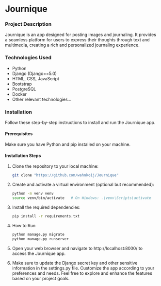 # Journique

### Project Description

Journique is an app designed for posting images and journaling. It provides a seamless platform for users to express their thoughts through text and multimedia, creating a rich and personalized journaling experience.

### Technologies Used

- Python
- Django (Django==5.0)
- HTML, CSS, JavaScript
- Bootstrap 
- PostgreSQL
- Docker
- Other relevant technologies...

### Installation

Follow these step-by-step instructions to install and run the Journique app.

#### Prerequisites

Make sure you have Python and pip installed on your machine.

#### Installation Steps

1. Clone the repository to your local machine:

   ```bash
   git clone "https://github.com/wahnkoij/Journique" 
   ```

2. Create and activate a virtual environment (optional but recommended):

    ```bash 
    python -m venv venv
    source venv/bin/activate   # On Windows: .\venv\Scripts\activate
    ```
3. Install the required dependencies:

    ```bash
    pip install -r requirements.txt
    ```
4. How to Run
   ```bash
   python manage.py migrate
   python manage.py runserver
   ```
    
5. Open your web browser and navigate to http://localhost:8000/ to access the Journique app.


6. Make sure to update the Django secret key and other sensitive information in the settings.py file.
   Customize the app according to your preferences and needs.
   Feel free to explore and enhance the features based on your project goals.
